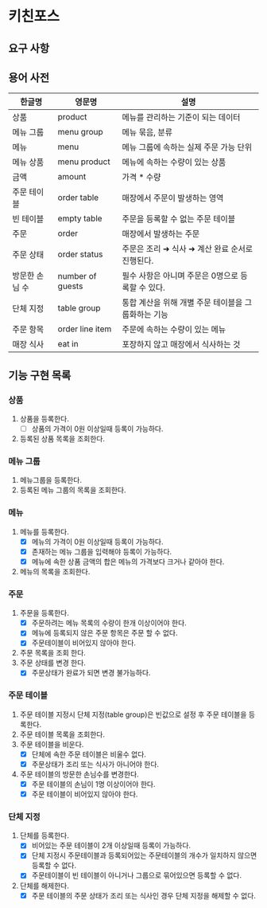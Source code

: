 # 키친포스

## 요구 사항

## 용어 사전

| 한글명 | 영문명 | 설명 |
| --- | --- | --- |
| 상품 | product | 메뉴를 관리하는 기준이 되는 데이터 |
| 메뉴 그룹 | menu group | 메뉴 묶음, 분류 |
| 메뉴 | menu | 메뉴 그룹에 속하는 실제 주문 가능 단위 |
| 메뉴 상품 | menu product | 메뉴에 속하는 수량이 있는 상품 |
| 금액 | amount | 가격 * 수량 |
| 주문 테이블 | order table | 매장에서 주문이 발생하는 영역 |
| 빈 테이블 | empty table | 주문을 등록할 수 없는 주문 테이블 |
| 주문 | order | 매장에서 발생하는 주문 |
| 주문 상태 | order status | 주문은 조리 ➜ 식사 ➜ 계산 완료 순서로 진행된다. |
| 방문한 손님 수 | number of guests | 필수 사항은 아니며 주문은 0명으로 등록할 수 있다. |
| 단체 지정 | table group | 통합 계산을 위해 개별 주문 테이블을 그룹화하는 기능 |
| 주문 항목 | order line item | 주문에 속하는 수량이 있는 메뉴 |
| 매장 식사 | eat in | 포장하지 않고 매장에서 식사하는 것 |

## 기능 구현 목록

### 상품
1. 상품을 등록한다.
    - [ ] 상품의 가격이 0원 이상일때 등록이 가능하다.
2. 등록된 상품 목록을 조회한다.

### 메뉴 그룹
1. 메뉴그룹을 등록한다.
2. 등록된 메뉴 그룹의 목록을 조회한다.

### 메뉴
1. 메뉴를 등록한다.
    - [x] 메뉴의 가격이 0원 이상일때 등록이 가능하다.
    - [x] 존재하는 메뉴 그룹을 입력해야 등록이 가능하다.
    - [x] 메뉴에 속한 상품 금액의 합은 메뉴의 가격보다 크거나 같아야 한다.
2. 메뉴의 목록을 조회한다.

### 주문
1. 주문을 등록한다.
   - [x] 주문하려는 메뉴 목록의 수량이 한개 이상이어야 한다.
   - [x] 메뉴에 등록되지 않은 주문 항목은 주문 할 수 없다.
   - [x] 주문테이블이 비어있지 않아야 한다.
2. 주문 목록을 조회 한다.
3. 주문 상태를 변경 한다.
   - [x] 주문상태가 완료가 되면 변경 불가능하다.

### 주문 테이블
1. 주문 테이블 지정시 단체 지정(table group)은 빈값으로 설정 후 주문 테이블을 등록한다.
2. 주문 테이블 목록을 조회한다.
3. 주문 테이블을 비운다.
   - [x] 단체에 속한 주문 테이블은 비울수 없다.
   - [x] 주문상태가 조리 또는 식사가 아니어야 한다.
4. 주문 테이블의 방문한 손님수를 변경한다.
   - [x] 주문 테이블의 손님이 1명 이상이어야 한다.
   - [x] 주문 테이블이 비어있지 않아야 한다.

### 단체 지정
1. 단체를 등록한다.
   - [x] 비어있는 주문 테이블이 2개 이상일때 등록이 가능하다.
   - [x] 단체 지정시 주문테이블과 등록되어있는 주문테이블의 개수가 일치하지 않으면 등록할 수 없다.
   - [x] 주문테이블이 빈 테이블이 아니거나 그룹으로 묶어있으면 등록할 수 없다.
2. 단체를 해제한다.
   - [x] 주문 테이블의 주문 상태가 조리 또는 식사인 경우 단체 지정을 해제할 수 없다.